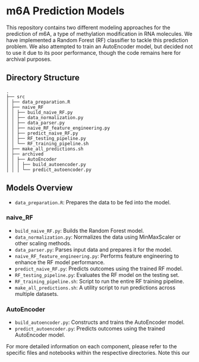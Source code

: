 # m6A Prediction Models

This repository contains two different modeling approaches for the prediction of m6A, a type of methylation modification in RNA molecules. We have implemented a Random Forest (RF) classifier to tackle this prediction problem. We also attempted to train an AutoEncoder model, but decided not to use it due to its poor performance, though the code remains here for archival purposes.

## Directory Structure
```
.
├── src
│ ├── data_preparation.R
│ ├── naive_RF
│ │ ├── build_naive_RF.py
│ │ ├── data_normalization.py
│ │ ├── data_parser.py
│ │ ├── naive_RF_feature_engineering.py
│ │ ├── predict_naive_RF.py
│ │ ├── RF_testing_pipeline.py
│ │ └── RF_training_pipeline.sh
│ ├── make_all_predictions.sh
│ ├── archived
│ │ ├── AutoEncoder
│ │ │ ├── build_autoencoder.py
│ │ │ └── predict_autoencoder.py
```

## Models Overview

- `data_preparation.R`: Prepares the data to be fed into the model.

### naive_RF
- `build_naive_RF.py`: Builds the Random Forest model.
- `data_normalization.py`: Normalizes the data using MinMaxScaler or other scaling methods.
- `data_parser.py`: Parses input data and prepares it for the model.
- `naive_RF_feature_engineering.py`: Performs feature engineering to enhance the RF model performance.
- `predict_naive_RF.py`: Predicts outcomes using the trained RF model.
- `RF_testing_pipeline.py`: Evaluates the RF model on the testing set.
- `RF_training_pipeline.sh`: Script to run the entire RF training pipeline.
- `make_all_predictions.sh`: A utility script to run predictions across multiple datasets.

### AutoEncoder
- `build_autoencoder.py`: Constructs and trains the AutoEncoder model.
- `predict_autoencoder.py`: Predicts outcomes using the trained AutoEncoder model.


For more detailed information on each component, please refer to the specific files and notebooks within the respective directories. Note this our 
